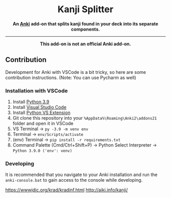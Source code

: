 <h1 align="center">
Kanji Splitter
</h1>

<h4 align="center">An <a href="https://apps.ankiweb.net/">Anki</a> add-on that splits kanji found in your deck into its separate components.

---

This add-on is **not** an official Anki add-on.

## Contribution
Development for Anki with VSCode is a bit tricky, so here are some contribution instructions. (Note: You can use Pycharm as well)

### Installation with VSCode
1. Install [Python 3.9](https://www.python.org/downloads/release/python-390/)
2. Install [Visual Studio Code](https://code.visualstudio.com/)
3. Install [Python VS Extension](https://marketplace.visualstudio.com/items?itemName=ms-python.python)
4. Git clone this repository into your `%AppData%\Roaming\Anki2\addons21` folder and open it in VSCode
5. VS Terminal -> `py -3.9 -m venv env`
6. Terminal -> `env/Scripts/activate`
7. (env) Terminal -> `pip install -r requirements.txt`
8. Command Palette (Cmd/Ctrl+Shift+P) -> Python Select Interpreter -> `Python 3.9.0 ('env': venv)`

### Developing
It is recommended that you navigate to your Anki installation and run the `anki-console.bat` to gain access to the console while developing.

https://wwwjdic.org/krad/kradinf.html
http://aiki.info/kanji/
